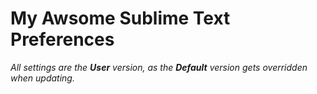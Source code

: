 # My Awsome Sublime Text Preferences

_All settings are the **User** version, as the **Default** version gets overridden when updating._
